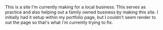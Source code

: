 This is a site I'm currently making for a local business. This serves as practice and also helping out a family owned business by making this site. I initially had it setup within my portfolio page, but I couldn't seem render to out the page so that's what i'm currently trying to fix.
